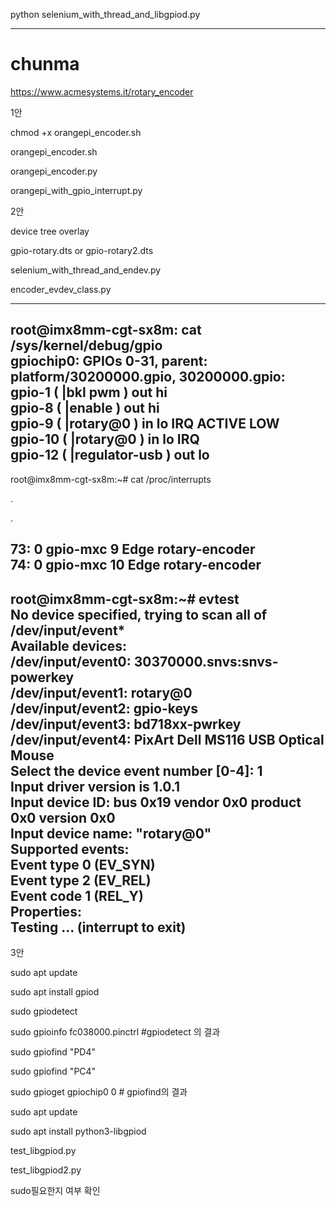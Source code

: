 python selenium_with_thread_and_libgpiod.py  

-----------------------------
# chunma
https://www.acmesystems.it/rotary_encoder

1안 

chmod +x orangepi_encoder.sh

orangepi_encoder.sh

orangepi_encoder.py

orangepi_with_gpio_interrupt.py


2안 

device tree overlay

gpio-rotary.dts or gpio-rotary2.dts

selenium_with_thread_and_endev.py

encoder_evdev_class.py 

---  
root@imx8mm-cgt-sx8m: cat /sys/kernel/debug/gpio  
gpiochip0: GPIOs 0-31, parent: platform/30200000.gpio, 30200000.gpio:  
gpio-1 ( |bkl pwm ) out hi  
gpio-8 ( |enable ) out hi  
gpio-9 ( |rotary@0 ) in lo IRQ ACTIVE LOW  
gpio-10 ( |rotary@0 ) in lo IRQ  
gpio-12 ( |regulator-usb ) out lo  
---  
root@imx8mm-cgt-sx8m:~# cat /proc/interrupts    

.  

.  

73: 0 gpio-mxc 9 Edge rotary-encoder  
74: 0 gpio-mxc 10 Edge rotary-encoder  
----  
root@imx8mm-cgt-sx8m:~# evtest  
No device specified, trying to scan all of /dev/input/event*  
Available devices:  
/dev/input/event0: 30370000.snvs:snvs-powerkey  
/dev/input/event1: rotary@0  
/dev/input/event2: gpio-keys  
/dev/input/event3: bd718xx-pwrkey  
/dev/input/event4: PixArt Dell MS116 USB Optical Mouse  
Select the device event number [0-4]: 1  
Input driver version is 1.0.1  
Input device ID: bus 0x19 vendor 0x0 product 0x0 version 0x0  
Input device name: "rotary@0"  
Supported events:  
Event type 0 (EV_SYN)  
Event type 2 (EV_REL)  
Event code 1 (REL_Y)  
Properties:  
Testing ... (interrupt to exit)  
-------
3안

sudo apt update

sudo apt install gpiod

sudo gpiodetect

sudo gpioinfo fc038000.pinctrl #gpiodetect 의 결과

sudo gpiofind "PD4"

sudo gpiofind "PC4"

sudo gpioget gpiochip0 0 # gpiofind의 결과


sudo apt update

sudo apt install python3-libgpiod


test_libgpiod.py

test_libgpiod2.py

sudo필요한지 여부 확인


